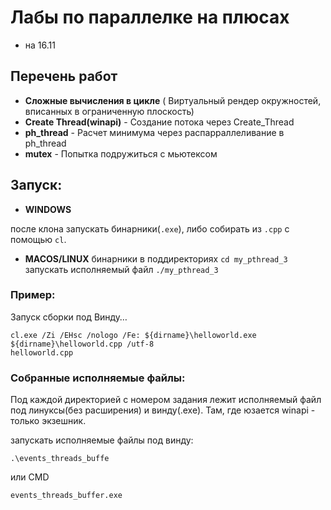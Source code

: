 # Лабы по параллелке на плюсах
- на 16.11 

## Перечень работ

* **Сложные вычисления в цикле** ( Виртуальный рендер окружностей, вписанных в ограниченную плоскость)
* **Create Thread(winapi)** - Создание потока через Create_Thread
* **ph_thread** - Расчет минимума через распарраллеливание в ph_thread
* **mutex** - Попытка подружиться с мьютексом



## Запуск:
* **WINDOWS**

после клона запускать бинарники(`.exe`), либо собирать из `.cpp` с помощью `cl`.

* **MACOS/LINUX**
бинарники в поддиректориях `cd my_pthread_3` запускать исполняемый файл `./my_pthread_3`  

### Пример:
Запуск сборки под Винду…
```
cl.exe /Zi /EHsc /nologo /Fe: ${dirname}\helloworld.exe ${dirname}\helloworld.cpp /utf-8
helloworld.cpp
```
### Собранные исполняемые файлы:
Под каждой директорией с номером задания лежит исполняемый файл под линуксы(без расширения) и винду(.exe). 
Там, где юзается winapi - только экзешник.

запускать исполняемые файлы под винду: 
```poweshell
.\events_threads_buffe
```

или CMD 
```cmd
events_threads_buffer.exe
```
